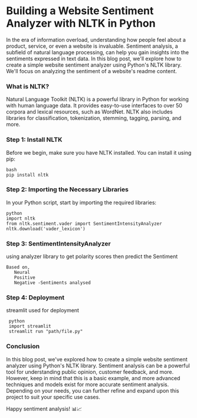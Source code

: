 # Building a Website Sentiment Analyzer with NLTK in Python

In the era of information overload, understanding how people feel about a product, service, or even a website is invaluable. Sentiment analysis, a subfield of natural language processing, can help you gain insights into the sentiments expressed in text data. In this blog post, we'll explore how to create a simple website sentiment analyzer using Python's NLTK library. We'll focus on analyzing the sentiment of a website's readme content.

### What is NLTK?

 Natural Language Toolkit (NLTK) is a powerful library in Python for working with human language data. It provides easy-to-use interfaces to over 50 corpora and lexical resources, such as WordNet. NLTK also includes libraries for classification, tokenization, stemming, tagging, parsing, and more.

### Step 1: Install NLTK

Before we begin, make sure you have NLTK installed. You can install it using pip:
    
    bash
    pip install nltk
    
### Step 2: Importing the Necessary Libraries

 In your Python script, start by importing the required libraries:

    python
    import nltk
    from nltk.sentiment.vader import SentimentIntensityAnalyzer
    nltk.download('vader_lexicon')

### Step 3: SentimentIntensityAnalyzer
using analyzer library to get polarity scores then predict the Sentiment

    Based on,
       Neural
       Positive
       Negative -Sentiments analysed
### Step 4: Deployment
streamlit used for deployment 


     python
     import streamlit
     streamlit run "path/file.py"
### Conclusion

In this blog post, we've explored how to create a simple website sentiment analyzer using Python's NLTK library. Sentiment analysis can be a powerful tool for understanding public opinion, customer feedback, and more. However, keep in mind that this is a basic example, and more advanced techniques and models exist for more accurate sentiment analysis. Depending on your needs, you can further refine and expand upon this project to suit your specific use cases.

Happy sentiment analysis! 📊📈
